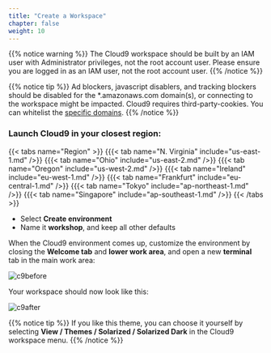 ```yaml
---
title: "Create a Workspace"
chapter: false
weight: 10
---
```


{{% notice warning %}}
The Cloud9 workspace should be built by an IAM user with Administrator privileges,
not the root account user. Please ensure you are logged in as an IAM user, not the root
account user.
{{% /notice %}}

<!---
{{% notice info %}}
This workshop was designed to run in the **Oregon (us-west-2)** region. **Please don't
run in any other region.** Future versions of this workshop will expand region availability,
and this message will be removed.
{{% /notice %}}
-->

{{% notice tip %}}
Ad blockers, javascript disablers, and tracking blockers should be disabled for
the \*.amazonaws.com domain(s), or connecting to the workspace might be impacted.
Cloud9 requires third-party-cookies. You can whitelist the [specific domains](https://docs.aws.amazon.com/cloud9/latest/user-guide/troubleshooting.html#troubleshooting-env-loading).
{{% /notice %}}

### Launch Cloud9 in your closest region:
{{< tabs name="Region" >}}
{{{< tab name="N. Virginia" include="us-east-1.md" />}}
{{{< tab name="Ohio" include="us-east-2.md" />}}
{{{< tab name="Oregon" include="us-west-2.md" />}}
{{{< tab name="Ireland" include="eu-west-1.md" />}}
{{{< tab name="Frankfurt" include="eu-central-1.md" />}}
{{{< tab name="Tokyo" include="ap-northeast-1.md" />}}
{{{< tab name="Singapore" include="ap-southeast-1.md" />}}
{{< /tabs >}}

- Select **Create environment**
- Name it **workshop**, and keep all other defaults

When the Cloud9 environment comes up, customize the environment by closing the **Welcome tab**
and **lower work area**, and open a new **terminal** tab in the main work area:

![c9before](/images/prerequisites/c9before.png)

Your workspace should now look like this:

![c9after](/images/prerequisites/c9after.png)

{{% notice tip %}}
If you like this theme, you can choose it yourself by selecting **View / Themes / Solarized / Solarized Dark** in the Cloud9 workspace menu.
{{% /notice %}}

